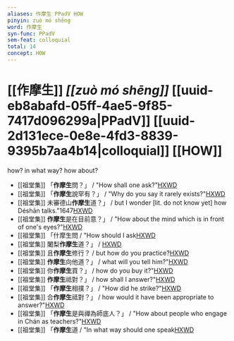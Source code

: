 ```yaml
---
aliases: 作摩生 PPadV HOW
pinyin: zuò mó shēng
word: 作摩生
syn-func: PPadV
sem-feat: colloquial
total: 14
concept: HOW 
---
```

# [[作摩生]] *[[zuò mó shēng]]*  [[uuid-eb8abafd-05ff-4ae5-9f85-7417d096299a|PPadV]] [[uuid-2d131ece-0e8e-4fd3-8839-9395b7aa4b14|colloquial]] [[HOW]]
how? in what way? how about?
 - [[祖堂集]] 「**作摩生**問？」 / "How shall one ask?"[HXWD](https://hxwd.org/textview.html?location=KR6q0002_Yan_004-1180a.37)
 - [[祖堂集]] 「**作摩生**說罕有？」 / "Why do you say it rarely exists?"[HXWD](https://hxwd.org/textview.html?location=KR6q0002_Yan_005-2031a.8)
 - [[祖堂集]] 未審德山**作摩生**道？」 / but I wonder [lit. do not know yet] how Déshān talks."1647[HXWD](https://hxwd.org/textview.html?location=KR6q0002_Yan_005-2033a.45)
 - [[祖堂集]] **作摩生**是在目前意？」 / "How about the mind which is in front of one's eyes?"[HXWD](https://hxwd.org/textview.html?location=KR6q0002_Yan_006-2040a.28)
 - [[祖堂集]] 「什摩生問 / "How should I ask[HXWD](https://hxwd.org/textview.html?location=KR6q0002_Yan_007-2106a.26)
 - [[祖堂集]] 闍梨**作摩生**道？」 / [HXWD](https://hxwd.org/textview.html?location=KR6q0002_Yan_007-2109a.37)
 - [[祖堂集]] 且**作摩生**修行？ / but how do you practice?[HXWD](https://hxwd.org/textview.html?location=KR6q0002_Yan_016-4108a.41)
 - [[祖堂集]] **作摩生**向他道？」 / what will you tell him?"[HXWD](https://hxwd.org/textview.html?location=KR6q0002_Yan_016-4110a.30)
 - [[祖堂集]] 你**作摩生**買？」 / how do you buy it?"[HXWD](https://hxwd.org/textview.html?location=KR6q0002_Yan_016-4113a.9)
 - [[祖堂集]] **作摩生**祗對？」 / how shall I answer?"[HXWD](https://hxwd.org/textview.html?location=KR6q0002_Yan_016-4117a.10)
 - [[祖堂集]] 「**作摩生**相撲？」 / "How did he strike?"[HXWD](https://hxwd.org/textview.html?location=KR6q0002_Yan_016-4117a.15)
 - [[祖堂集]] 合**作摩生**祗對？」 / how would it have been appropriate to answer?"[HXWD](https://hxwd.org/textview.html?location=KR6q0002_Yan_016-4120a.9)
 - [[祖堂集]] 「**作摩生**是與禪為師底人？」 / "How about people who engage in Chán as teachers?"[HXWD](https://hxwd.org/textview.html?location=KR6q0002_Yan_016-4135a.32)
 - [[祖堂集]] 「**作摩生**道 / "In what way should one speak[HXWD](https://hxwd.org/textview.html?location=KR6q0002_Yan_016-4137a.38)